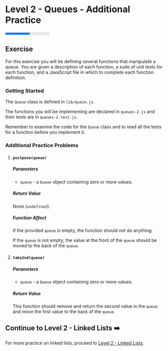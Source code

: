 # Level 2 - Queues - Additional Practice

<progress value="5" max="9"></progress>

## Exercise

For this exercise you will be defining several functions that manipulate a queue. You are given a description of each function, a suite of unit tests for each function, and a JavaScript file in which to complete each function definition.

### Getting Started

The `Queue` class is defined in `lib/queue.js`.

The functions you will be implementing are declared in `queues-2.js` and their tests are in `queues-2.test.js`.

Remember to examine the code for the `Queue` class and to read all the tests for a function before you implement it.

### Additional Practice Problems

1. #### `postpone(queue)`

   ##### Parameters

   - `queue` - a `Queue` object containing zero or more values.

   ##### Return Value

   None (`undefined`).

   ##### Function Affect

   If the provided `queue` is empty, the function should not do anything.

   If the `queue` is not empty, the value at the front of the `queue` should be moved to the back of the `queue`.

1. #### `take2nd(queue)`

   ##### Parameters

   - `queue` - a `Queue` object containing zero or more values.

   ##### Return Value

   This function should remove and return the second value in the `queue` and move the first value to the back of the `queue`.

## Continue to Level 2 - Linked Lists ➡️

For more practice on linked lists, proceed to [Level 2 - Linked Lists](../linked-lists).
